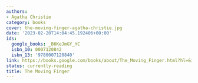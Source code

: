 ```yaml
---
authors:
- Agatha Christie
category: books
cover: the-moving-finger-agatha-christie.jpg
date: '2023-02-20T14:04:45.192406+00:00'
ids:
  google_books: _B6KeJmGY_YC
  isbn_10: 0007120842
  isbn_13: '9780007120840'
link: https://books.google.com/books/about/The_Moving_Finger.html?hl=&id=_B6KeJmGY_YC
status: currently-reading
title: The Moving Finger
---
```

